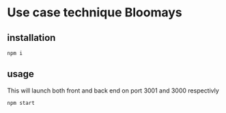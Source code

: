# Use case technique Bloomays

## installation

```
npm i
```

## usage

This will launch both front and back end on port 3001 and 3000 respectivly

```
npm start
```